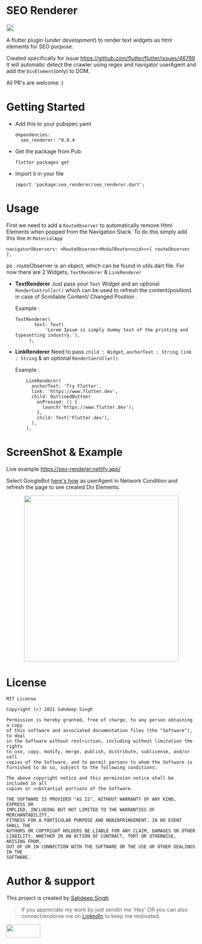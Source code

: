 # SEO Renderer
<a href="https://pub.dev/packages/seo_renderer"> <img height="20" alt="Pub" src="https://img.shields.io/pub/v/seo_renderer.svg?style=for-the-badge">
  </a>

A flutter plugin (*under development*) to render text widgets as html elements for SEO purpose.

Created specifically for issue https://github.com/flutter/flutter/issues/46789 
It will automatic detect the crawler using regex and navigator userAgent and add the `DivElement`(only) to DOM.

All PR's are welcome :) 

# Getting Started

* Add this to your pubspec.yaml
  ```
  dependencies:
    seo_renderer: ^0.0.4
  
  ```
* Get the package from Pub:

  ```
  flutter packages get
  ```
* Import it in your file

  ```
  import 'package:seo_renderer/seo_renderer.dart';
  ```
  
# Usage
First we need to add a `RouteObserver` to automatically remove Html Elements when popped from the Navigation Stack.
To do this simply add this line in `MaterialApp`
```
navigatorObservers: <RouteObserver<ModalRoute<void>>>[ routeObserver ],
```
ps : routeObserver is an object, which can be found in utils.dart file.
For now there are 2 Widgets, `TextRenderer` & `LinkRenderer`
 - **TextRenderer**
   Just pass your `Text` Widget and an optional `RenderController()` which can be used to refresh the content(position) in case of Scrollable Content/ Changed Position .
    
    Example : 
   ```
   TextRenderer(
          text: Text(
              'Lorem Ipsum is simply dummy text of the printing and typesetting industry.'),
        ),
   ```
  - **LinkRenderer**
    Need to pass `child : Widget`, `anchorText : String`, `link : String` & an  optional `RenderConroller()`
    
    Example : 
    ```
        LinkRenderer(
          anchorText: 'Try Flutter',
          link: 'https://www.flutter.dev',
          child: OutlinedButton(
            onPressed: () {
              launch('https://www.flutter.dev');
            },
            child: Text('Flutter.dev'),
          ),
        ),
    ```

# ScreenShot & Example
Live example https://seo-renderer.netlify.app/

Select GoogleBot [here's how](https://www.howtogeek.com/113439/how-to-change-your-browsers-user-agent-without-installing-any-extensions/) as userAgent in Network Condition and refresh the page to see created Div Elements.

<p align="center">
<img src="https://raw.githubusercontent.com/iamSahdeep/seo_renderer/master/assets/1.png" width="410" height="440">
</p>

# License
```
MIT License

Copyright (c) 2021 Sahdeep Singh

Permission is hereby granted, free of charge, to any person obtaining a copy
of this software and associated documentation files (the "Software"), to deal
in the Software without restriction, including without limitation the rights
to use, copy, modify, merge, publish, distribute, sublicense, and/or sell
copies of the Software, and to permit persons to whom the Software is
furnished to do so, subject to the following conditions:

The above copyright notice and this permission notice shall be included in all
copies or substantial portions of the Software.

THE SOFTWARE IS PROVIDED "AS IS", WITHOUT WARRANTY OF ANY KIND, EXPRESS OR
IMPLIED, INCLUDING BUT NOT LIMITED TO THE WARRANTIES OF MERCHANTABILITY,
FITNESS FOR A PARTICULAR PURPOSE AND NONINFRINGEMENT. IN NO EVENT SHALL THE
AUTHORS OR COPYRIGHT HOLDERS BE LIABLE FOR ANY CLAIM, DAMAGES OR OTHER
LIABILITY, WHETHER IN AN ACTION OF CONTRACT, TORT OR OTHERWISE, ARISING FROM,
OUT OF OR IN CONNECTION WITH THE SOFTWARE OR THE USE OR OTHER DEALINGS IN THE
SOFTWARE.
```

# Author & support
This project is created by [Sahdeep Singh](https://github.com/iamSahdeep)
> If you appreciate my work by just sendin me 'Hey' OR you can also connect/endorse me on [LinkedIn](https://www.linkedin.com/in/iamsahdeep/) to keep me motivated.

<img src="https://cdn-images-1.medium.com/max/1200/1*2yFbiGdcACiuLGo4dMKmJw.jpeg" width="90" height="35">
